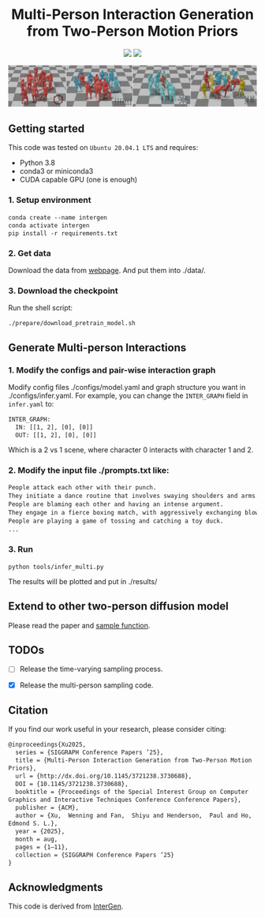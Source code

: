 <div align="center">
<h1 align="center">Multi-Person Interaction Generation from Two-Person Motion Priors</h1>

  <a href='https://aigc-explorer.github.io/TIMotion-page/'><img src='https://img.shields.io/badge/Protect_Page-website-blue'></a> <a href='https://arxiv.org/abs/2408.17135'><img src='https://img.shields.io/badge/Paper-Arxiv-red'></a> 
</div>
<p align="center">
  <img src="./readme/teaser-gap.jpg" width="900" />
</p>

## Getting started

This code was tested on `Ubuntu 20.04.1 LTS` and requires:

* Python 3.8
* conda3 or miniconda3
* CUDA capable GPU (one is enough)

### 1. Setup environment

```shell
conda create --name intergen
conda activate intergen
pip install -r requirements.txt
```

### 2. Get data


Download the data from [webpage](https://tr3e.github.io/intergen-page/). And put them into ./data/.



### 3. Download the checkpoint
Run the shell script:

```shell
./prepare/download_pretrain_model.sh
```
## Generate Multi-person Interactions

### 1. Modify the configs and pair-wise interaction graph
Modify config files ./configs/model.yaml and graph structure you want in ./configs/infer.yaml. 
For example, you can change the `INTER_GRAPH` field in `infer.yaml` to:

```yamlgraph:
INTER_GRAPH:
  IN: [[1, 2], [0], [0]]
  OUT: [[1, 2], [0], [0]]
```
Which is a 2 vs 1 scene, where character 0 interacts with character 1 and 2.

### 2. Modify the input file ./prompts.txt like:

```sh
People attack each other with their punch.
They initiate a dance routine that involves swaying shoulders and arms.
People are blaming each other and having an intense argument.
They engage in a fierce boxing match, with aggressively exchanging blows while also defending themselves.
People are playing a game of tossing and catching a toy duck.
...
```

### 3. Run
```shell
python tools/infer_multi.py
```
The results will be plotted and put in ./results/


## Extend to other two-person diffusion model
Please read the paper and [sample function](https://github.com/wenningxu/multi-person-interaction/blob/master/models/gaussian_diffusion.py#L1696).

## TODOs
- [ ] Release the time-varying sampling process.

- [X] Release the multi-person sampling code.

## Citation

If you find our work useful in your research, please consider citing:

```
@inproceedings{Xu2025,
  series = {SIGGRAPH Conference Papers ’25},
  title = {Multi-Person Interaction Generation from Two-Person Motion Priors},
  url = {http://dx.doi.org/10.1145/3721238.3730688},
  DOI = {10.1145/3721238.3730688},
  booktitle = {Proceedings of the Special Interest Group on Computer Graphics and Interactive Techniques Conference Conference Papers},
  publisher = {ACM},
  author = {Xu,  Wenning and Fan,  Shiyu and Henderson,  Paul and Ho,  Edmond S. L.},
  year = {2025},
  month = aug,
  pages = {1–11},
  collection = {SIGGRAPH Conference Papers ’25}
}
```




## Acknowledgments
This code is derived from [InterGen](https://tr3e.github.io/intergen-page/).
